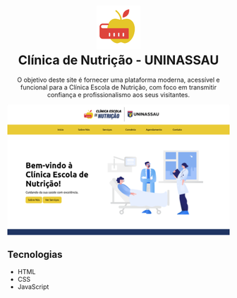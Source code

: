 <h1 align="center">
  <br>
  <img src="./assets/nutricao-logo.svg" alt="Clínica de Nutrição - UNINASSAU" width="100">
  <br>
    Clínica de Nutrição - UNINASSAU
  <br>
</h1>

<p align="center">O objetivo deste site é fornecer uma plataforma moderna, acessível e funcional para a Clínica Escola de Nutrição, com foco em transmitir confiança e profissionalismo aos seus visitantes.</p>

![homepage](./docs/homepage.png)

## Tecnologias

- HTML
- CSS
- JavaScript
